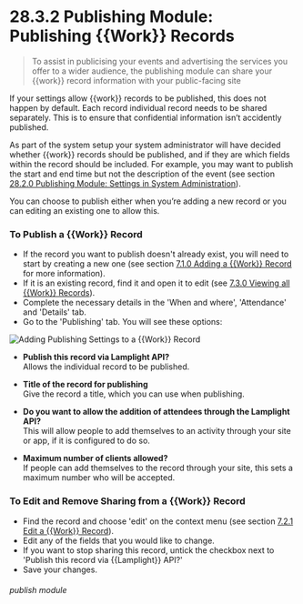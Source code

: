 # 28.3.2 Publishing Module: Publishing {{Work}} Records

> To assist in publicising your events and advertising the services you offer to a wider audience, the publishing module can share your  {{work}} record information with your public-facing site



If your settings allow {{work}} records  to be published, this does not happen by default. Each record individual record needs to be shared separately. This is to ensure that confidential information isn’t accidently published.

As part of the system setup your system administrator will have decided whether {{work}} records should be published, and if they are which fields within the record should be included. For example, you may want to publish the start and end time but not the description of the event (see section [28.2.0 Publishing Module: Settings in System Administration](/help/index/p/28.2.0)).

You can choose to publish either when you’re adding a new record or you can editing an existing one to allow this. 

### To Publish a {{Work}} Record

- If the record you want to publish doesn't already exist, you will need to start by creating a new one (see section [7.1.0  Adding a {{Work}} Record](/help/index/p/7.1.0) for more information).
- If it is an existing record, find it and open it to edit (see [7.3.0 Viewing all {{Work}} Records](/help/index/p/7.3.0)).
- Complete the necessary details in the 'When and where', 'Attendance' and 'Details' tab.
- Go to the 'Publishing' tab. You will see these options:

![Adding Publishing Settings to a {{Work}} Record](28.3.2a.png)

- **Publish this record via Lamplight API?**  
   Allows the individual record to be published.
   
- **Title of the record for publishing**  
   Give the record a title, which you can use when publishing.
   
- **Do you want to allow the addition of attendees through the Lamplight API?**  
   This will allow people to add themselves to an activity through your site or app, if it is configured to do so.
   
- **Maximum number of clients allowed?**  
   If people can add themselves to the record through your site, this sets a maximum number who will be accepted.


### To Edit and Remove Sharing from a {{Work}} Record

- Find the record and choose 'edit' on the context menu (see section [7.2.1  Edit a {{Work}} Record](/help/index/p/7.2.1)).
- Edit any of the fields that you would like to change.
- If you want to stop sharing this record, untick the checkbox next to 'Publish this record via {{Lamplight}} API?'
- Save your changes.


###### publish module

